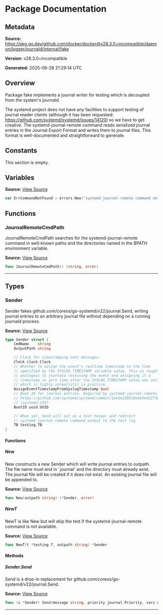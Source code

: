 # Package Documentation

## Metadata

**Source:** https://pkg.go.dev/github.com/docker/docker@v28.3.0+incompatible/daemon/logger/journald/internal/fake

**Version:** v28.3.0+incompatible

**Generated:** 2025-06-28 21:29:14 UTC

## Overview

Package fake implements a journal writer for testing which is decoupled from
the system's journald.

The systemd project does not have any facilities to support testing of
journal reader clients (although it has been requested:
https://github.com/systemd/systemd/issues/14120) so we have to get creative.
The systemd-journal-remote command reads serialized journal entries in the
Journal Export Format and writes them to journal files. This format is
well-documented and straightforward to generate.


## Constants

This section is empty.

## Variables

**Source:** [View Source](https://github.com/docker/docker/blob/v28.3.0/daemon/logger/journald/internal/fake/sender.go#L43)

```go
var ErrCommandNotFound = errors.New("systemd-journal-remote command not found")
```

## Functions

### JournalRemoteCmdPath

JournalRemoteCmdPath searches for the systemd-journal-remote command in
well-known paths and the directories named in the $PATH environment variable.

**Source:** [View Source](https://github.com/docker/docker/blob/v28.3.0/daemon/logger/journald/internal/fake/sender.go#L47)  

```go
func JournalRemoteCmdPath() (string, error)
```

---

## Types

### Sender

Sender fakes github.com/coreos/go-systemd/v22/journal.Send, writing journal
entries to an arbitrary journal file without depending on a running journald
process.

**Source:** [View Source](https://github.com/docker/docker/blob/v28.3.0/daemon/logger/journald/internal/fake/sender.go#L59)  

```go
type Sender struct {
	CmdName    string
	OutputPath string

	// Clock for timestamping sent messages.
	Clock clock.Clock
	// Whether to assign the event's realtime timestamp to the time
	// specified by the SYSLOG_TIMESTAMP variable value. This is roughly
	// analogous to journald receiving the event and assigning it a
	// timestamp in zero time after the SYSLOG_TIMESTAMP value was set,
	// which is highly unrealistic in practice.
	AssignEventTimestampFromSyslogTimestamp bool
	// Boot ID for journal entries. Required by systemd-journal-remote as of
	// https://github.com/systemd/systemd/commit/1eede158519e4e5ed22738c90cb57a91dbecb7f2
	// (systemd 255).
	BootID uuid.UUID

	// When set, Send will act as a test helper and redirect
	// systemd-journal-remote command output to the test log.
	TB testing.TB
}
```

#### Functions

##### New

New constructs a new Sender which will write journal entries to outpath. The
file name must end in '.journal' and the directory must already exist. The
journal file will be created if it does not exist. An existing journal file
will be appended to.

**Source:** [View Source](https://github.com/docker/docker/blob/v28.3.0/daemon/logger/journald/internal/fake/sender.go#L85)  

```go
func New(outpath string) (*Sender, error)
```

##### NewT

NewT is like New but will skip the test if the systemd-journal-remote command
is not available.

**Source:** [View Source](https://github.com/docker/docker/blob/v28.3.0/daemon/logger/journald/internal/fake/sender.go#L101)  

```go
func NewT(t *testing.T, outpath string) *Sender
```

#### Methods

##### Sender.Send

Send is a drop-in replacement for
github.com/coreos/go-systemd/v22/journal.Send.

**Source:** [View Source](https://github.com/docker/docker/blob/v28.3.0/daemon/logger/journald/internal/fake/sender.go#L116)  

```go
func (s *Sender) Send(message string, priority journal.Priority, vars map[string]string) error
```

---

